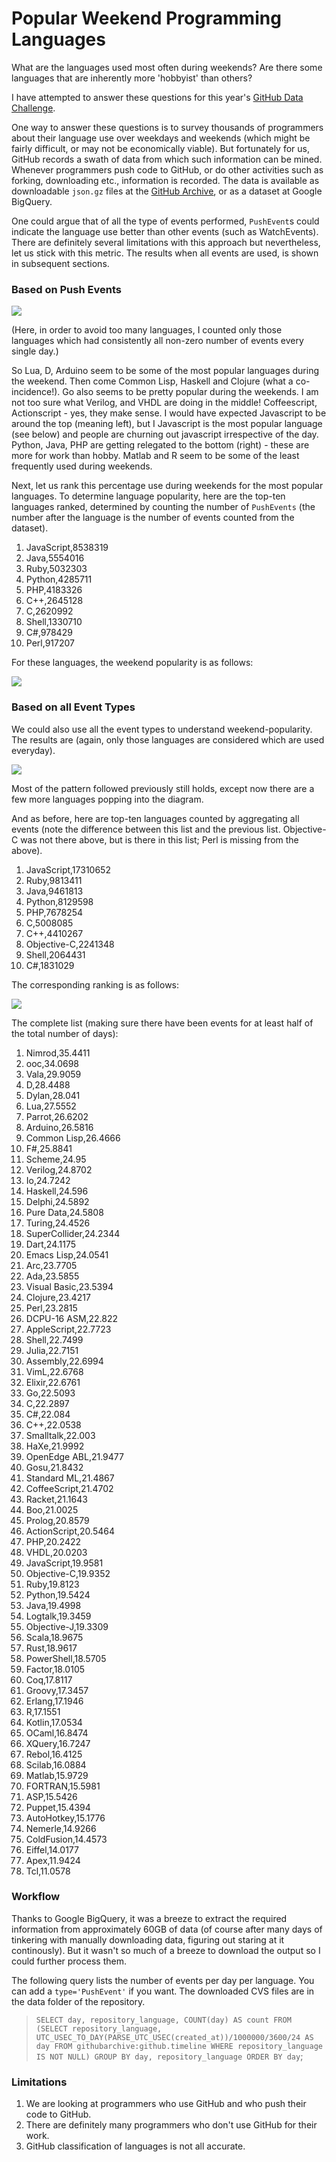 
# Popular Weekend Programming Languages

What are the languages used most often during weekends? Are there some languages that are inherently more 'hobbyist' than others?  

I have attempted to answer these questions for this year's [GitHub Data Challenge](https://github.com/blog/1450-the-github-data-challenge-ii).

One way to answer these questions is to survey thousands of programmers about their language use over weekdays and weekends (which might be fairly difficult, or may not be economically viable). But fortunately for us, GitHub records a swath of data from which such information can be mined. Whenever programmers push code to GitHub, or do other activities such as forking, downloading etc., information is recorded.
The data is available as downloadable `json.gz` files at the [GitHub Archive](http://www.githubarchive.org/), or as a dataset at Google BigQuery.

One could argue that of all the type of events performed, `PushEvent`s could indicate the language use better than other events (such as WatchEvents). There are definitely several limitations with this approach but nevertheless, let us stick with this metric. The results when all events are used, is shown in subsequent sections.


### Based on Push Events

<img src="Images/pushTh1.png"/>

(Here, in order to avoid too many languages, I counted only those languages which had consistently all non-zero number of events every single day.) 

So Lua, D, Arduino seem to be some of the most popular languages during the weekend. Then come Common Lisp, Haskell and Clojure (what a co-incidence!). Go also seems to be pretty popular during the weekends. 
I am not too sure what Verilog, and VHDL are doing in the middle! Coffeescript, Actionscript - yes, they make sense. I would have expected Javascript to be around the top (meaning left), but I Javascript is the most popular language (see below) and people are churning out javascript irrespective of the day. Python, Java, PHP are getting relegated to the bottom (right) - these are more for work than hobby. Matlab and R seem to be some of the least frequently used during weekends. 

Next, let us rank this percentage use during weekends for the most popular languages.
To determine language popularity, here are the top-ten languages ranked, determined by counting the number of `PushEvents`  (the number after the language is the number of events counted from the dataset).

1. JavaScript,8538319
1. Java,5554016
1. Ruby,5032303
1. Python,4285711
1. PHP,4183326
1. C++,2645128
1. C,2620992
1. Shell,1330710
1. C#,978429
1. Perl,917207

For these languages, the weekend popularity is as follows:

<img src="Images/pushPopular.png"/>

### Based on all Event Types

We could also use all the event types to understand weekend-popularity.
The results are (again, only those languages are considered which are used everyday).

<img src="Images/allEventsTh1.png"/>

Most of the pattern followed previously still holds, except now there are a few more languages popping into the diagram.

And as before, here are top-ten languages counted by aggregating all events (note the difference between this list and the previous list. Objective-C was not there above, but is there in this list; Perl is missing from the above).

1. JavaScript,17310652
1. Ruby,9813411
1. Java,9461813
1. Python,8129598
1. PHP,7678254
1. C,5008085
1. C++,4410267
1. Objective-C,2241348
1. Shell,2064431
1. C#,1831029

The corresponding ranking is as follows:

<img src="Images/allEventsPopular.png"/>


The complete list (making sure there have been events for at least half of the total number of days):

1. Nimrod,35.4411
1. ooc,34.0698
1. Vala,29.9059
1. D,28.4488
1. Dylan,28.041
1. Lua,27.5552
1. Parrot,26.6202
1. Arduino,26.5816
1. Common Lisp,26.4666
1. F#,25.8841
1. Scheme,24.95
1. Verilog,24.8702
1. Io,24.7242
1. Haskell,24.596
1. Delphi,24.5892
1. Pure Data,24.5808
1. Turing,24.4526
1. SuperCollider,24.2344
1. Dart,24.1175
1. Emacs Lisp,24.0541
1. Arc,23.7705
1. Ada,23.5855
1. Visual Basic,23.5394
1. Clojure,23.4217
1. Perl,23.2815
1. DCPU-16 ASM,22.822
1. AppleScript,22.7723
1. Shell,22.7499
1. Julia,22.7151
1. Assembly,22.6994
1. VimL,22.6768
1. Elixir,22.6761
1. Go,22.5093
1. C,22.2897
1. C#,22.084
1. C++,22.0538
1. Smalltalk,22.003
1. HaXe,21.9992
1. OpenEdge ABL,21.9477
1. Gosu,21.8432
1. Standard ML,21.4867
1. CoffeeScript,21.4702
1. Racket,21.1643
1. Boo,21.0025
1. Prolog,20.8579
1. ActionScript,20.5464
1. PHP,20.2422
1. VHDL,20.0203
1. JavaScript,19.9581
1. Objective-C,19.9352
1. Ruby,19.8123
1. Python,19.5424
1. Java,19.4998
1. Logtalk,19.3459
1. Objective-J,19.3309
1. Scala,18.9675
1. Rust,18.9617
1. PowerShell,18.5705
1. Factor,18.0105
1. Coq,17.8117
1. Groovy,17.3457
1. Erlang,17.1946
1. R,17.1551
1. Kotlin,17.0534
1. OCaml,16.8474
1. XQuery,16.7247
1. Rebol,16.4125
1. Scilab,16.0884
1. Matlab,15.9729
1. FORTRAN,15.5981
1. ASP,15.5426
1. Puppet,15.4394
1. AutoHotkey,15.1776
1. Nemerle,14.9266
1. ColdFusion,14.4573
1. Eiffel,14.0177
1. Apex,11.9424
1. Tcl,11.0578



### Workflow
Thanks to Google BigQuery, it was a breeze to extract the required information from approximately 60GB of data (of course after many days of tinkering with manually downloading data, figuring out staring at it continously). But it wasn't so much of a breeze to download the output so I could further process them. 

The following query lists the number of events per day per language. You can add a `type='PushEvent'` if you want. The downloaded CVS files are in the data folder of the repository.

> `SELECT day, repository_language, COUNT(day) AS count FROM
  (SELECT repository_language, UTC_USEC_TO_DAY(PARSE_UTC_USEC(created_at))/1000000/3600/24 AS day FROM githubarchive:github.timeline WHERE repository_language IS NOT NULL)
GROUP BY day, repository_language
ORDER BY day`;

### Limitations

1. We are looking at programmers who use GitHub and who push their code to GitHub. 
2. There are definitely many programmers who don't use GitHub for their work. 
3. GitHub classification of languages is not all accurate.